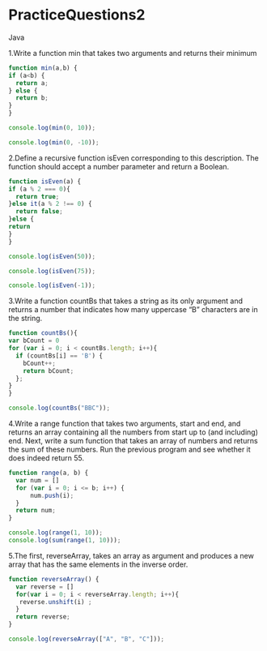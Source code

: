 # PracticeQuestions2
Java



1.Write a function min that takes two arguments and returns their minimum
```javascript
function min(a,b) {
if (a<b) {
  return a;
} else {
  return b;
}
}

console.log(min(0, 10));

console.log(min(0, -10));
```



2.Define a recursive function isEven corresponding to this description. The function should accept a number parameter and return a Boolean.
```javascript
function isEven(a) {
if (a % 2 === 0){
  return true;
}else it(a % 2 !== 0) {
  return false;
}else {
return
}
}

console.log(isEven(50));

console.log(isEven(75));

console.log(isEven(-1));
```



3.Write a function countBs that takes a string as its only argument and returns a number that indicates how many uppercase “B” characters are in the string.
```javascript
function countBs(){
var bCount = 0
for (var i = 0; i < countBs.length; i++){
  if (countBs[i] == 'B') {
    bCount++;
    return bCount;
  };
}
}

console.log(countBs("BBC"));

```




4.Write a range function that takes two arguments, start and end, and returns an array containing all the numbers from start up to (and including) end.
Next, write a sum function that takes an array of numbers and returns the sum of these numbers. Run the previous program and see whether it does indeed return 55.

```javascript
function range(a, b) {
  var num = []
  for (var i = 0; i <= b; i++) { 
      num.push(i);
  }
  return num;
}

console.log(range(1, 10));
console.log(sum(range(1, 10)));
```


5.The first, reverseArray, takes an array as argument and produces a new array that has the same elements in the inverse order.

```javascript
function reverseArray() {
  var reverse = []
  for(var i = 0; i < reverseArray.length; i++){
   reverse.unshift(i) ;
  }
  return reverse;
}

console.log(reverseArray(["A", "B", "C"]));
```
